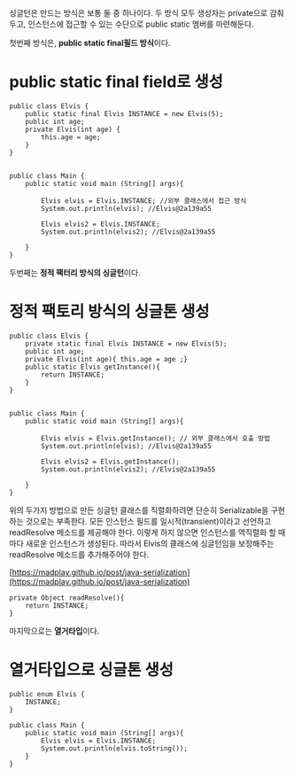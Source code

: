싱글턴은 만드는 방식은 보통 둘 중 하나이다. 두 방식 모두 생성자는 private으로 감춰두고, 인스턴스에 접근할 수 있는 수단으로 public static 멤버를 마련해둔다.

첫번째 방식은, **public static final필드 방식**이다.

# public static final field로 생성

```
public class Elvis {
    public static final Elvis INSTANCE = new Elvis(5);
    public int age;
    private Elvis(int age) {
        this.age = age;
    }
}


public class Main {
    public static void main (String[] args){

        Elvis elvis = Elvis.INSTANCE; //외부 클래스에서 접근 방식
        System.out.println(elvis); //Elvis@2a139a55

        Elvis elvis2 = Elvis.INSTANCE;
        System.out.println(elvis2); //Elvis@2a139a55

    }
}
```

두번째는 **정적 팩터리 방식의 싱글턴**이다.

# 정적 팩토리 방식의 싱글톤 생성

```
public class Elvis {
    private static final Elvis INSTANCE = new Elvis(5);
    public int age;
    private Elvis(int age){ this.age = age ;}
    public static Elvis getInstance(){
        return INSTANCE;
    }
}


public class Main {
    public static void main (String[] args){

        Elvis elvis = Elvis.getInstance(); // 외부 클래스에서 호출 방법
        System.out.println(elvis); //Elvis@2a139a55

        Elvis elvis2 = Elvis.getInstance();
        System.out.println(elvis2); //Elvis@2a139a55

    }
}
```

위의 두가지 방법으로 만든 싱글턴 클래스를 직렬화하려면 단순히 Serializable을 구현하는 것으로는 부족한다. 모든 인스턴스 필드를 일시적(transient)이라고 선언하고 readResolve 메소드를 제공해야 한다. 이렇게 하지 않으면 인스턴스를 역직렬화 할 때마다 새로운 인스턴스가 생성된다. 따라서 Elvis의 클래스에 싱글턴임을 보장해주는 readResolve 메소드를 추가해주어야 한다.

[https://madplay.github.io/post/java-serialization](https://madplay.github.io/post/java-serialization)


```
private Object readResolve(){
	return INSTANCE;
}
```

마지막으로는 **열거타입**이다.

# 열거타입으로 싱글톤 생성
```
public enum Elvis {
    INSTANCE;
}

public class Main {
    public static void main (String[] args){
        Elvis elvis = Elvis.INSTANCE;
        System.out.println(elvis.toString());
    }
}
```
